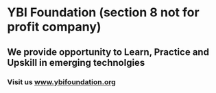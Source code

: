 # YBI Foundation (section 8 not for profit company) 
## We provide opportunity to Learn, Practice and Upskill in emerging technolgies
### Visit us www.ybifoundation.org
